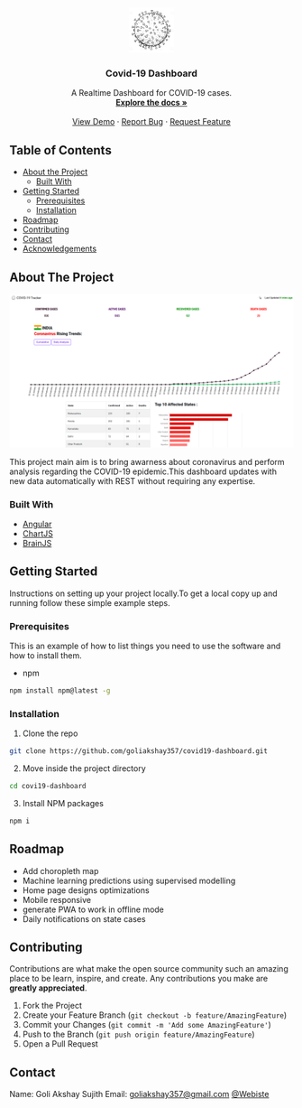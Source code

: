 <br />
<p align="center">
  <a href="https://github.com/goliakshay357/covid19-dashboard">
    <img src="src/assets/img/covidlogo.jpg" alt="Logo" width="80" height="80">
  </a>

  <h3 align="center">Covid-19 Dashboard</h3>

  <p align="center">
    A Realtime Dashboard for COVID-19 cases. 
    <br />
    <a href="https://github.com/goliakshay357/covid19-dashboard"><strong>Explore the docs »</strong></a>
    <br />
    <br />
    <a href="https://covid19-india2020.firebaseapp.com/">View Demo</a>
    ·
    <a href="https://github.com/goliakshay357/covid19-dashboard/issues">Report Bug</a>
    ·
    <a href="https://github.com/goliakshay357/covid19-dashboard/issues">Request Feature</a>
  </p>
</p>


<!-- TABLE OF CONTENTS -->
## Table of Contents

* [About the Project](#about-the-project)
  * [Built With](#built-with)
* [Getting Started](#getting-started)
  * [Prerequisites](#prerequisites)
  * [Installation](#installation)
* [Roadmap](#roadmap)
* [Contributing](#contributing)
* [Contact](#contact)
* [Acknowledgements](#acknowledgements)

<!-- ABOUT THE PROJECT -->
## About The Project

<img src="src/assets/img/dashboard.png" alt="dashboard" width="880">


This project main aim is to bring awarness about coronavirus and perform analysis regarding the COVID-19 epidemic.This dashboard updates with new data automatically with REST without requiring any expertise.
### Built With
* [Angular](https://angular.io)
* [ChartJS](https://chartjs.org)
* [BrainJS](https://brain.js.org)



<!-- GETTING STARTED -->
## Getting Started

Instructions on setting up your project locally.To get a local copy up and running follow these simple example steps.

### Prerequisites

This is an example of how to list things you need to use the software and how to install them.
* npm
```sh
npm install npm@latest -g
```

### Installation

1. Clone the repo
```sh
git clone https://github.com/goliakshay357/covid19-dashboard.git
```
2. Move inside the project directory
```sh
cd covi19-dashboard
```

3. Install NPM packages
```sh
npm i
```
<!-- ROADMAP -->
## Roadmap
* Add choropleth map
* Machine learning predictions using supervised modelling
* Home page designs optimizations
* Mobile responsive
* generate PWA to work in offline mode
* Daily notifications on state cases

<!-- CONTRIBUTING -->
## Contributing

Contributions are what make the open source community such an amazing place to be learn, inspire, and create. Any contributions you make are **greatly appreciated**.

1. Fork the Project
2. Create your Feature Branch (`git checkout -b feature/AmazingFeature`)
3. Commit your Changes (`git commit -m 'Add some AmazingFeature'`)
4. Push to the Branch (`git push origin feature/AmazingFeature`)
5. Open a Pull Request

<!-- CONTACT -->
## Contact
Name: Goli Akshay Sujith
Email: goliakshay357@gmail.com
[@Webiste](goliakshay.ml)
